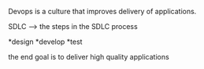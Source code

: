 Devops is a culture that improves delivery of applications.

SDLC -->
the steps in the SDLC process

*design
*develop
\*test

the end goal is to deliver high quality applications
